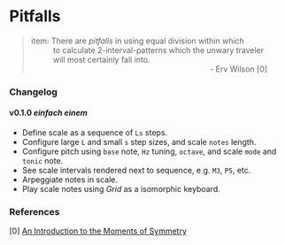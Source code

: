# Pitfalls

>  item: There are _pitfalls_ in using equal division within which
<br/>&nbsp;&nbsp;&nbsp;&nbsp;&nbsp;&nbsp;&nbsp;&nbsp;&nbsp;
> to calculate 2-interval-patterns which the unwary traveler
<br/>&nbsp;&nbsp;&nbsp;&nbsp;&nbsp;&nbsp;&nbsp;&nbsp;&nbsp;
> will most certainly fall into.
<br/>&nbsp;&nbsp;&nbsp;&nbsp;&nbsp;&nbsp;&nbsp;&nbsp;&nbsp;&nbsp;&nbsp;&nbsp;&nbsp;&nbsp;&nbsp;&nbsp;&nbsp;&nbsp;&nbsp;&nbsp;&nbsp;&nbsp;&nbsp;&nbsp;&nbsp;&nbsp;&nbsp;&nbsp;&nbsp;&nbsp;&nbsp;&nbsp;&nbsp;&nbsp;&nbsp;&nbsp;&nbsp;&nbsp;&nbsp;&nbsp;&nbsp;&nbsp;&nbsp;&nbsp;&nbsp;&nbsp;&nbsp;&nbsp;&nbsp;&nbsp;&nbsp;&nbsp;&nbsp;&nbsp;&nbsp;&nbsp;&nbsp;&nbsp;&nbsp;&nbsp;&nbsp;&nbsp;&nbsp;&nbsp;&nbsp;&nbsp;&nbsp;&nbsp;&nbsp;&nbsp;&nbsp;&nbsp;&nbsp;&nbsp;&nbsp;&nbsp;&nbsp;&nbsp;&nbsp;&nbsp;&nbsp;
>                                                  - Erv Wilson [0]

### Changelog

#### v0.1.0 _einfach einem_

* Define scale as a sequence of `Ls` steps.
* Configure large `L` and small `s` step sizes, and scale `notes` length.
* Configure pitch using `base` note, `Hz` tuning, `octave`, and scale `mode` and `tonic` note.
* See scale intervals rendered next to sequence, e.g. `M3`, `P5`, etc.
* Arpeggiate notes in scale.
* Play scale notes using _Grid_ as a isomorphic keyboard.

### References

[0] [An Introduction to the Moments of Symmetry](http://anaphoria.com/wilsonintroMOS.html)
